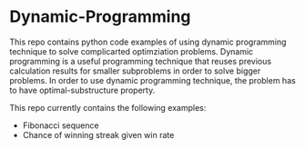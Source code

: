 # Dynamic-Programming

This repo contains python code examples of using dynamic programming technique to solve complicarted optimziation problems. Dynamic programming is a useful programming technique that reuses previous calculation results for smaller subproblems in order to solve bigger problems. In order to use dynamic programming technique, the problem has to have optimal-substructure property. 

This repo currently contains the following examples:
* Fibonacci sequence
* Chance of winning streak given win rate
